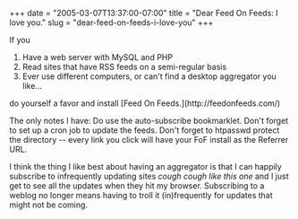 +++
date = "2005-03-07T13:37:00-07:00"
title = "Dear Feed On Feeds: I love you."
slug = "dear-feed-on-feeds-i-love-you"
+++


If you
<ol>
<li>Have a web server with MySQL and PHP</li>
<li>Read sites that have RSS feeds on a semi-regular basis</li>
<li>Ever use different computers, or can't find a desktop aggregator you like...</li>
</ol>
do yourself a favor and install [Feed On Feeds.](http://feedonfeeds.com/)
<p>
The only notes I have:
Do use the auto-subscribe bookmarklet.
Don't forget to set up a cron job to update the feeds.
Don't forget to htpasswd protect the directory -- every link you click will have your FoF install as the Referrer URL.
</p>

I think the thing I like best about having an aggregator is that I can happily subscribe to infrequently updating sites _cough cough like this one_ and I just get to see all the updates when they hit my browser. Subscribing to a weblog no longer means having to troll it (in)frequently for updates that might not be coming.
